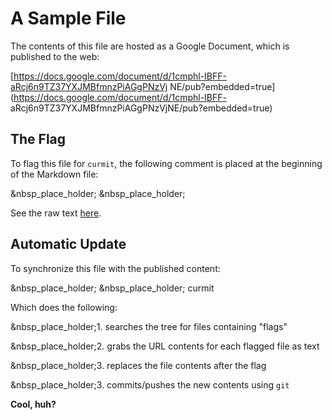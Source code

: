 <!-- curmit: https://docs.google.com/document/d/1cmphl-IBFF-aRcj6n9TZ37YXJMBfmnzPiAGgPNzVjNE/pub?embedded=true -->



# A Sample File

The contents of this file are hosted as a Google Document, which is published
to the web:

[https://docs.google.com/document/d/1cmphl-IBFF-aRcj6n9TZ37YXJMBfmnzPiAGgPNzVj
NE/pub?embedded=true](https://docs.google.com/document/d/1cmphl-IBFF-
aRcj6n9TZ37YXJMBfmnzPiAGgPNzVjNE/pub?embedded=true)

## The Flag

To flag this file for `curmit`, the following comment is placed at the
beginning of the Markdown file:

&nbsp_place_holder; &nbsp_place_holder; <!-- curmit:
https://docs.google.com/document/d/1cmphl-IBFF-
aRcj6n9TZ37YXJMBfmnzPiAGgPNzVjNE/pub?embedded=true -->

See the raw text
[here](https://raw2.github.com/jacebrowning/curmit/master/docs/sample.md).

## Automatic Update

To synchronize this file with the published content:

&nbsp_place_holder; &nbsp_place_holder; curmit

Which does the following:

&nbsp_place_holder;1. searches the tree for files containing "flags"

&nbsp_place_holder;2. grabs the URL contents for each flagged file as text

&nbsp_place_holder;3. replaces the file contents after the flag

&nbsp_place_holder;3. commits/pushes the new contents using `git`

**Cool, huh?**
